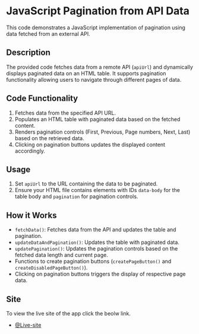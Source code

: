 # JavaScript Pagination from API Data

This code demonstrates a JavaScript implementation of pagination using data fetched from an external API.

## Description

The provided code fetches data from a remote API (`apiUrl`) and dynamically displays paginated data on an HTML table. It supports pagination functionality allowing users to navigate through different pages of data.

## Code Functionality

1. Fetches data from the specified API URL.
2. Populates an HTML table with paginated data based on the fetched content.
3. Renders pagination controls (First, Previous, Page numbers, Next, Last) based on the retrieved data.
4. Clicking on pagination buttons updates the displayed content accordingly.

## Usage

1. Set `apiUrl` to the URL containing the data to be paginated.
2. Ensure your HTML file contains elements with IDs `data-body` for the table body and `pagination` for pagination controls.

## How it Works

- `fetchData()`: Fetches data from the API and updates the table and pagination.
- `updateDataAndPagination()`: Updates the table with paginated data.
- `updatePagination()`: Updates the pagination controls based on the fetched data length and current page.
- Functions to create pagination buttons (`createPageButton()` and `createDisabledPageButton()`).
- Clicking on pagination buttons triggers the display of respective page data.

## Site


To view the live site of the app click the beolw link.

- [@Live-site](https://manoj-101-dev.github.io/Task15-2/#)




